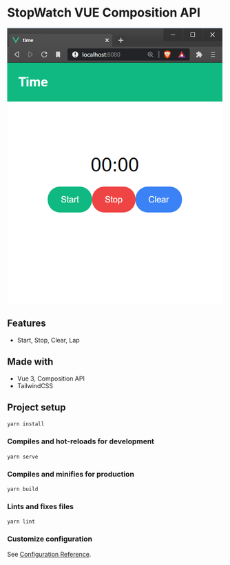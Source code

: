 # StopWatch VUE Composition API

![Preview](https://github.com/ArvidAnderson/StopWatch-Vue/blob/main/preview.PNG)

## Features

- Start, Stop, Clear, Lap

## Made with

- Vue 3, Composition API
- TailwindCSS

## Project setup

```
yarn install
```

### Compiles and hot-reloads for development

```
yarn serve
```

### Compiles and minifies for production

```
yarn build
```

### Lints and fixes files

```
yarn lint
```

### Customize configuration

See [Configuration Reference](https://cli.vuejs.org/config/).
